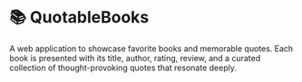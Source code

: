 # 📚 QuotableBooks
A web application to showcase favorite books and memorable quotes. Each book is presented with its title, author, rating, review, and a curated collection of thought-provoking quotes that resonate deeply.

